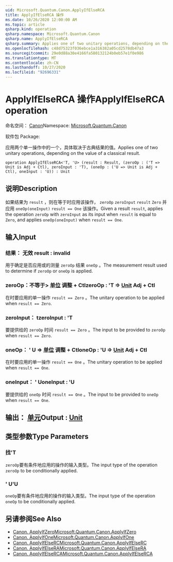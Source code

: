 ```yaml
---
uid: Microsoft.Quantum.Canon.ApplyIfElseRCA
title: ApplyIfElseRCA 操作
ms.date: 10/26/2020 12:00:00 AM
ms.topic: article
qsharp.kind: operation
qsharp.namespace: Microsoft.Quantum.Canon
qsharp.name: ApplyIfElseRCA
qsharp.summary: Applies one of two unitary operations, depending on the value of a classical result.
ms.openlocfilehash: c48d75323f036ebce1a316382a05cd2578db47a3
ms.sourcegitcommit: 29e0d88a30e4166fa580132124b0eb57e1f0e986
ms.translationtype: MT
ms.contentlocale: zh-CN
ms.lasthandoff: 10/27/2020
ms.locfileid: "92696331"
---
```

# <a name="applyifelserca-operation"></a><span data-ttu-id="8edb4-102">ApplyIfElseRCA 操作</span><span class="sxs-lookup"><span data-stu-id="8edb4-102">ApplyIfElseRCA operation</span></span>

<span data-ttu-id="8edb4-103">命名空间： [Canon](xref:Microsoft.Quantum.Canon)</span><span class="sxs-lookup"><span data-stu-id="8edb4-103">Namespace: [Microsoft.Quantum.Canon](xref:Microsoft.Quantum.Canon)</span></span>

<span data-ttu-id="8edb4-104">软件包 [](https://nuget.org/packages/)</span><span class="sxs-lookup"><span data-stu-id="8edb4-104">Package: [](https://nuget.org/packages/)</span></span>


<span data-ttu-id="8edb4-105">应用两个单一操作中的一个，具体取决于古典结果的值。</span><span class="sxs-lookup"><span data-stu-id="8edb4-105">Applies one of two unitary operations, depending on the value of a classical result.</span></span>

```qsharp
operation ApplyIfElseRCA<'T, 'U> (result : Result, (zeroOp : ('T => Unit is Adj + Ctl), zeroInput : 'T), (oneOp : ('U => Unit is Adj + Ctl), oneInput : 'U)) : Unit
```


## <a name="description"></a><span data-ttu-id="8edb4-106">说明</span><span class="sxs-lookup"><span data-stu-id="8edb4-106">Description</span></span>

<span data-ttu-id="8edb4-107">如果结果为 `result` ，则在等于时应用该操作， `zeroOp` `zeroInput` `result` `Zero` 并应用 `oneOp(oneInput)` `result == One` 该操作。</span><span class="sxs-lookup"><span data-stu-id="8edb4-107">Given a result `result`, applies the operation `zeroOp` with `zeroInput` as its input when `result` is equal to `Zero`, and applies `oneOp(oneInput)` when `result == One`.</span></span>

## <a name="input"></a><span data-ttu-id="8edb4-108">输入</span><span class="sxs-lookup"><span data-stu-id="8edb4-108">Input</span></span>

### <a name="result--__invalidresult__"></a><span data-ttu-id="8edb4-109">结果： __无效 <Result>__</span><span class="sxs-lookup"><span data-stu-id="8edb4-109">result : __invalid<Result>__</span></span>

<span data-ttu-id="8edb4-110">用于确定是否应用或的测量 `zeroOp` 结果 `oneOp` 。</span><span class="sxs-lookup"><span data-stu-id="8edb4-110">The measurement result used to determine if `zeroOp` or `oneOp` is applied.</span></span>


### <a name="zeroop--t--unit-adj--ctl"></a><span data-ttu-id="8edb4-111">zeroOp：不等于> [单位](xref:microsoft.quantum.lang-ref.unit) 调整 + Ctl</span><span class="sxs-lookup"><span data-stu-id="8edb4-111">zeroOp : 'T => [Unit](xref:microsoft.quantum.lang-ref.unit) Adj + Ctl</span></span>

<span data-ttu-id="8edb4-112">在时要应用的单一操作 `result == Zero` 。</span><span class="sxs-lookup"><span data-stu-id="8edb4-112">The unitary operation to be applied when `result == Zero`.</span></span>


### <a name="zeroinput--t"></a><span data-ttu-id="8edb4-113">zeroInput： t</span><span class="sxs-lookup"><span data-stu-id="8edb4-113">zeroInput : 'T</span></span>

<span data-ttu-id="8edb4-114">要提供给的 `zeroOp` 时间 `result == Zero` 。</span><span class="sxs-lookup"><span data-stu-id="8edb4-114">The input to be provided to `zeroOp` when `result == Zero`.</span></span>


### <a name="oneop--u--unit-adj--ctl"></a><span data-ttu-id="8edb4-115">oneOp： ' U => [单位](xref:microsoft.quantum.lang-ref.unit) 调整 + Ctl</span><span class="sxs-lookup"><span data-stu-id="8edb4-115">oneOp : 'U => [Unit](xref:microsoft.quantum.lang-ref.unit) Adj + Ctl</span></span>

<span data-ttu-id="8edb4-116">在时要应用的单一操作 `result == One` 。</span><span class="sxs-lookup"><span data-stu-id="8edb4-116">The unitary operation to be applied when `result == One`.</span></span>


### <a name="oneinput--u"></a><span data-ttu-id="8edb4-117">oneInput： ' U</span><span class="sxs-lookup"><span data-stu-id="8edb4-117">oneInput : 'U</span></span>

<span data-ttu-id="8edb4-118">要提供给的 `oneOp` 时间 `result == One` 。</span><span class="sxs-lookup"><span data-stu-id="8edb4-118">The input to be provided to `oneOp` when `result == One`.</span></span>



## <a name="output--unit"></a><span data-ttu-id="8edb4-119">输出： [单元](xref:microsoft.quantum.lang-ref.unit)</span><span class="sxs-lookup"><span data-stu-id="8edb4-119">Output : [Unit](xref:microsoft.quantum.lang-ref.unit)</span></span>



## <a name="type-parameters"></a><span data-ttu-id="8edb4-120">类型参数</span><span class="sxs-lookup"><span data-stu-id="8edb4-120">Type Parameters</span></span>

### <a name="t"></a><span data-ttu-id="8edb4-121">找</span><span class="sxs-lookup"><span data-stu-id="8edb4-121">'T</span></span>

<span data-ttu-id="8edb4-122">`zeroOp`要有条件地应用的操作的输入类型。</span><span class="sxs-lookup"><span data-stu-id="8edb4-122">The input type of the operation `zeroOp` to be conditionally applied.</span></span>
### <a name="u"></a><span data-ttu-id="8edb4-123">' U</span><span class="sxs-lookup"><span data-stu-id="8edb4-123">'U</span></span>

<span data-ttu-id="8edb4-124">`oneOp`要有条件地应用的操作的输入类型。</span><span class="sxs-lookup"><span data-stu-id="8edb4-124">The input type of the operation `oneOp` to be conditionally applied.</span></span>

## <a name="see-also"></a><span data-ttu-id="8edb4-125">另请参阅</span><span class="sxs-lookup"><span data-stu-id="8edb4-125">See Also</span></span>

- [<span data-ttu-id="8edb4-126">Canon. ApplyIfZero</span><span class="sxs-lookup"><span data-stu-id="8edb4-126">Microsoft.Quantum.Canon.ApplyIfZero</span></span>](xref:Microsoft.Quantum.Canon.ApplyIfZero)
- [<span data-ttu-id="8edb4-127">Canon. ApplyIfOne</span><span class="sxs-lookup"><span data-stu-id="8edb4-127">Microsoft.Quantum.Canon.ApplyIfOne</span></span>](xref:Microsoft.Quantum.Canon.ApplyIfOne)
- [<span data-ttu-id="8edb4-128">Canon. ApplyIfElseRC</span><span class="sxs-lookup"><span data-stu-id="8edb4-128">Microsoft.Quantum.Canon.ApplyIfElseRC</span></span>](xref:Microsoft.Quantum.Canon.ApplyIfElseRC)
- [<span data-ttu-id="8edb4-129">Canon. ApplyIfElseRA</span><span class="sxs-lookup"><span data-stu-id="8edb4-129">Microsoft.Quantum.Canon.ApplyIfElseRA</span></span>](xref:Microsoft.Quantum.Canon.ApplyIfElseRA)
- [<span data-ttu-id="8edb4-130">Canon. ApplyIfElseRCA</span><span class="sxs-lookup"><span data-stu-id="8edb4-130">Microsoft.Quantum.Canon.ApplyIfElseRCA</span></span>](xref:Microsoft.Quantum.Canon.ApplyIfElseRCA)
